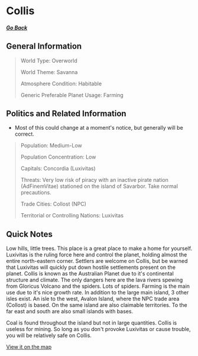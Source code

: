 # Collis

##### [Go Back](/wiki/space#planets)

## General Information

> World Type: Overworld
>
> World Theme: Savanna
>
> Atmosphere Condition: Habitable
>
> Generic Preferable Planet Usage: Farming

## Politics and Related Information

* Most of this could change at a moment's notice, but generally will be correct.

> Population: Medium-Low
>
> Population Concentration: Low
>
> Capitals: Concordia (Luxivitas)
>
> Threats: Very low risk of piracy with an inactive pirate nation (AdFinemVitae) stationed on the island of Savarbor. Take normal precautions. 
>
> Trade Cities: Collost (NPC)
>
> Territorial or Controlling Nations: Luxivitas

## Quick Notes

Low hills, little trees. This place is a great place to make a home for yourself. Luxivitas is the ruling force here and control the planet, holding almost the entire north-eastern corner. Settlers are welcome on Collis, but be warned that Luxivitas will quickly put down hostile settlements present on the planet. Collis is known as the Australian Planet due to it's continental structure and climate. The only dangers here are the lava rivers spewing from Gloricus Volcano and the spiders. Lots of spiders. Farming is the main use due to it's nice growth rate. In addition to the large main island, 3 other isles exist. An isle to the west, Avalon Island, where the NPC trade area (Collost) is based. On the same island are also claimable territories. To the far east and south are also small islands with bases. 

Coal is found throughout the island but not in large quantities. Collis is useless for mining. So long as you don't provoke Luxivitas or cause trouble, you will be relatively safe on Collis. 

[View it on the map](https://dynmap.starlegacy.net/?worldname=Collis)
